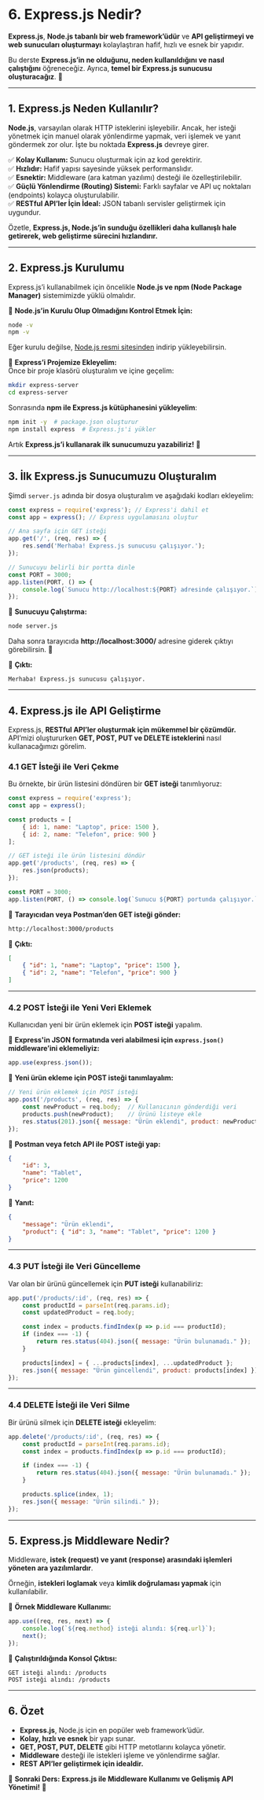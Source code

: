 # **6. Express.js Nedir?**  

**Express.js**, **Node.js tabanlı bir web framework’üdür** ve **API geliştirmeyi ve web sunucuları oluşturmayı** kolaylaştıran hafif, hızlı ve esnek bir yapıdır.

Bu derste **Express.js’in ne olduğunu, neden kullanıldığını ve nasıl çalıştığını** öğreneceğiz. Ayrıca, **temel bir Express.js sunucusu oluşturacağız**. 🚀

---

## **1. Express.js Neden Kullanılır?**  
**Node.js**, varsayılan olarak HTTP isteklerini işleyebilir. Ancak, her isteği yönetmek için manuel olarak yönlendirme yapmak, veri işlemek ve yanıt göndermek zor olur. İşte bu noktada **Express.js** devreye girer.

✅ **Kolay Kullanım:** Sunucu oluşturmak için az kod gerektirir.  
✅ **Hızlıdır:** Hafif yapısı sayesinde yüksek performanslıdır.  
✅ **Esnektir:** Middleware (ara katman yazılımı) desteği ile özelleştirilebilir.  
✅ **Güçlü Yönlendirme (Routing) Sistemi:** Farklı sayfalar ve API uç noktaları (endpoints) kolayca oluşturulabilir.  
✅ **RESTful API’ler İçin İdeal:** JSON tabanlı servisler geliştirmek için uygundur.  

Özetle, **Express.js, Node.js’in sunduğu özellikleri daha kullanışlı hale getirerek, web geliştirme sürecini hızlandırır.**  

---

## **2. Express.js Kurulumu**
Express.js’i kullanabilmek için öncelikle **Node.js ve npm (Node Package Manager)** sistemimizde yüklü olmalıdır.

📌 **Node.js’in Kurulu Olup Olmadığını Kontrol Etmek İçin:**  
```bash
node -v
npm -v
```
Eğer kurulu değilse, [Node.js resmi sitesinden](https://nodejs.org/) indirip yükleyebilirsin.

📌 **Express’i Projemize Ekleyelim:**  
Önce bir proje klasörü oluşturalım ve içine geçelim:
```bash
mkdir express-server
cd express-server
```
Sonrasında **npm ile Express.js kütüphanesini yükleyelim**:
```bash
npm init -y  # package.json oluşturur
npm install express  # Express.js'i yükler
```

Artık **Express.js’i kullanarak ilk sunucumuzu yazabiliriz!** 🚀  

---

## **3. İlk Express.js Sunucumuzu Oluşturalım**
Şimdi `server.js` adında bir dosya oluşturalım ve aşağıdaki kodları ekleyelim:

```javascript
const express = require('express'); // Express'i dahil et
const app = express(); // Express uygulamasını oluştur

// Ana sayfa için GET isteği
app.get('/', (req, res) => {
    res.send('Merhaba! Express.js sunucusu çalışıyor.');
});

// Sunucuyu belirli bir portta dinle
const PORT = 3000;
app.listen(PORT, () => {
    console.log(`Sunucu http://localhost:${PORT} adresinde çalışıyor.`);
});
```

📌 **Sunucuyu Çalıştırma:**  
```bash
node server.js
```
Daha sonra tarayıcıda **http://localhost:3000/** adresine giderek çıktıyı görebilirsin. 🎉  

📌 **Çıktı:**  
```
Merhaba! Express.js sunucusu çalışıyor.
```

---

## **4. Express.js ile API Geliştirme**  
Express.js, **RESTful API’ler oluşturmak için mükemmel bir çözümdür.** API’mizi oluştururken **GET, POST, PUT ve DELETE isteklerini** nasıl kullanacağımızı görelim.

### **4.1 GET İsteği ile Veri Çekme**  
Bu örnekte, bir ürün listesini döndüren bir **GET isteği** tanımlıyoruz:

```javascript
const express = require('express');
const app = express();

const products = [
    { id: 1, name: "Laptop", price: 1500 },
    { id: 2, name: "Telefon", price: 900 }
];

// GET isteği ile ürün listesini döndür
app.get('/products', (req, res) => {
    res.json(products);
});

const PORT = 3000;
app.listen(PORT, () => console.log(`Sunucu ${PORT} portunda çalışıyor.`));
```

📌 **Tarayıcıdan veya Postman’den GET isteği gönder:**  
```bash
http://localhost:3000/products
```
📌 **Çıktı:**  
```json
[
    { "id": 1, "name": "Laptop", "price": 1500 },
    { "id": 2, "name": "Telefon", "price": 900 }
]
```

---

### **4.2 POST İsteği ile Yeni Veri Eklemek**
Kullanıcıdan yeni bir ürün eklemek için **POST isteği** yapalım.

📌 **Express'in JSON formatında veri alabilmesi için `express.json()` middleware’ini eklemeliyiz:**
```javascript
app.use(express.json());
```

📌 **Yeni ürün ekleme için POST isteği tanımlayalım:**
```javascript
// Yeni ürün eklemek için POST isteği
app.post('/products', (req, res) => {
    const newProduct = req.body;  // Kullanıcının gönderdiği veri
    products.push(newProduct);    // Ürünü listeye ekle
    res.status(201).json({ message: "Ürün eklendi", product: newProduct });
});
```

📌 **Postman veya fetch API ile POST isteği yap:**  
```json
{
    "id": 3,
    "name": "Tablet",
    "price": 1200
}
```
📌 **Yanıt:**  
```json
{
    "message": "Ürün eklendi",
    "product": { "id": 3, "name": "Tablet", "price": 1200 }
}
```

---

### **4.3 PUT İsteği ile Veri Güncelleme**  
Var olan bir ürünü güncellemek için **PUT isteği** kullanabiliriz:

```javascript
app.put('/products/:id', (req, res) => {
    const productId = parseInt(req.params.id);
    const updatedProduct = req.body;

    const index = products.findIndex(p => p.id === productId);
    if (index === -1) {
        return res.status(404).json({ message: "Ürün bulunamadı." });
    }

    products[index] = { ...products[index], ...updatedProduct };
    res.json({ message: "Ürün güncellendi", product: products[index] });
});
```

---

### **4.4 DELETE İsteği ile Veri Silme**  
Bir ürünü silmek için **DELETE isteği** ekleyelim:

```javascript
app.delete('/products/:id', (req, res) => {
    const productId = parseInt(req.params.id);
    const index = products.findIndex(p => p.id === productId);

    if (index === -1) {
        return res.status(404).json({ message: "Ürün bulunamadı." });
    }

    products.splice(index, 1);
    res.json({ message: "Ürün silindi." });
});
```

---

## **5. Express.js Middleware Nedir?**  
Middleware, **istek (request) ve yanıt (response) arasındaki işlemleri yöneten ara yazılımlardır**.  

Örneğin, **istekleri loglamak** veya **kimlik doğrulaması yapmak** için kullanılabilir.

📌 **Örnek Middleware Kullanımı:**  
```javascript
app.use((req, res, next) => {
    console.log(`${req.method} isteği alındı: ${req.url}`);
    next();
});
```
📌 **Çalıştırıldığında Konsol Çıktısı:**  
```
GET isteği alındı: /products
POST isteği alındı: /products
```

---

## **6. Özet**
- **Express.js**, Node.js için en popüler web framework’üdür.
- **Kolay, hızlı ve esnek** bir yapı sunar.
- **GET, POST, PUT, DELETE** gibi HTTP metotlarını kolayca yönetir.
- **Middleware** desteği ile istekleri işleme ve yönlendirme sağlar.
- **REST API’ler geliştirmek için idealdir.**

🚀 **Sonraki Ders:** **Express.js ile Middleware Kullanımı ve Gelişmiş API Yönetimi!** 🎯